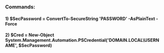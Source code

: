 ### Commands:

#### 1) $SecPassword = ConvertTo-SecureString 'PASSWORD' -AsPlainText -Force

#### 2) $Cred = New-Object System.Management.Automation.PSCredential('DOMAIN.LOCAL\USERNAME', $SecPassword)
